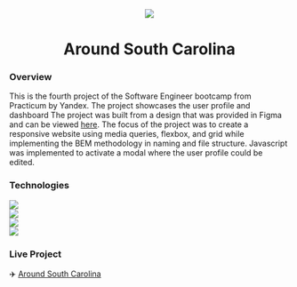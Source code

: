 <div align="center"><img src="favicon.ico"></div>

<h1 align="center">Around South Carolina</h1>
  
### Overview

This is the fourth project of the Software Engineer bootcamp from Practicum by Yandex. The project showcases the user profile and dashboard The project was built from a design that was provided in Figma and can be viewed [here](https://www.figma.com/file/SurN1jaeEQIhuZEDMhmWWf/Sprint-4-Around-The-U.S.-desktop-mobile?node-id=0%3A1). The focus of the project was to create a responsive website using media queries, flexbox, and grid while implementing the BEM methodology in naming and file structure. Javascript was implemented to activate a modal where the user profile could be edited. 

### Technologies

<a href="https://www.w3.org/html/" target="_blank"> <img src="https://img.icons8.com/color/48/000000/html-5.png"/> </a>
<br>
<a href="https://www.w3schools.com/css/" target="_blank"> <img src="https://img.icons8.com/color/48/000000/css3.png"/> </a>
<br>
<a href="https://git-scm.com/" target="_blank"> <img src="https://img.icons8.com/color/48/000000/git.png"/> </a>
<br>
<a href="https://developer.mozilla.org/en-US/docs/Web/JavaScript" target="_blank"> <img src="https://img.icons8.com/color/48/000000/javascript.png"/> </a>

### Live Project

:airplane: [Around South Carolina](https://fillharris.github.io/web_project_4/)

